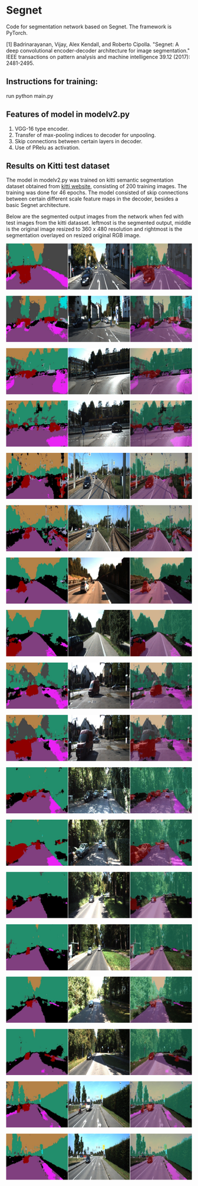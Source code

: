 # Segnet
Code for segmentation network based on Segnet. The framework is PyTorch. 

[1] Badrinarayanan, Vijay, Alex Kendall, and Roberto Cipolla. "Segnet: A deep convolutional encoder-decoder architecture for image segmentation." IEEE transactions on pattern analysis and machine intelligence 39.12 (2017): 2481-2495.

## Instructions for training:

run python main.py

## Features of model in modelv2.py

1. VGG-16 type encoder.
2. Transfer of max-pooling indices to decoder for unpooling.
3. Skip connections between certain layers in decoder.
4. Use of PRelu as activation.

## Results on Kitti test dataset 
The model in modelv2.py was trained on kitti semantic segmentation dataset obtained from [kitti website](https://www.cvlibs.net/datasets/kitti/eval_semseg.php?benchmark=semantics2015), consisting of 200 training images. The training was done for 46 epochs. The model consisted of skip connections between certain different scale feature maps in the decoder, besides a basic Segnet architecture.

Below are the segmented output images from the network when fed with test images from the kitti datasset. leftmost is the segmented output, middle is the original image resized to 360 x 480 resolution and rightmost is the segmentation overlayed on resized original RGB image.

![Result on kitti test image](https://github.com/prasadkush/Segnet/blob/main/images/117_overlayimg2_.jpg)

![Result on kitti test image](https://github.com/prasadkush/Segnet/blob/main/images/126_overlayimg2_.jpg)

![Result on kitti test image](https://github.com/prasadkush/Segnet/blob/main/images/133_overlayimg2_.jpg)

![Result on kitti test image](https://github.com/prasadkush/Segnet/blob/main/images/134_overlayimg2_.jpg)

![Result on kitti test image](https://github.com/prasadkush/Segnet/blob/main/images/16_overlayimg2_.jpg)

![Result on kitti test image](https://github.com/prasadkush/Segnet/blob/main/images/17_overlayimg2_.jpg)

![Result on kitti test image](https://github.com/prasadkush/Segnet/blob/main/images/198_overlayimg2_.jpg)

![Result on kitti test image](https://github.com/prasadkush/Segnet/blob/main/images/34_overlayimg2_.jpg)

![Result on kitti test image](https://github.com/prasadkush/Segnet/blob/main/images/46_overlayimg2_.jpg)

![Result on kitti test image](https://github.com/prasadkush/Segnet/blob/main/images/47_overlayimg2_.jpg)

![Result on kitti test image](https://github.com/prasadkush/Segnet/blob/main/images/25_overlayimg2_.jpg)

![Result on kitti test image](https://github.com/prasadkush/Segnet/blob/main/images/26_overlayimg2_.jpg)

![Result on kitti test image](https://github.com/prasadkush/Segnet/blob/main/images/27_overlayimg2_.jpg)

![Result on kitti test image](https://github.com/prasadkush/Segnet/blob/main/images/28_overlayimg2_.jpg)

![Result on kitti test image](https://github.com/prasadkush/Segnet/blob/main/images/29_overlayimg2_.jpg)

![Result on kitti test image](https://github.com/prasadkush/Segnet/blob/main/images/30_overlayimg2_.jpg)

![Result on kitti test image](https://github.com/prasadkush/Segnet/blob/main/images/91_overlayimg2_.jpg)

![Result on kitti test image](https://github.com/prasadkush/Segnet/blob/main/images/92_overlayimg2_.jpg)
